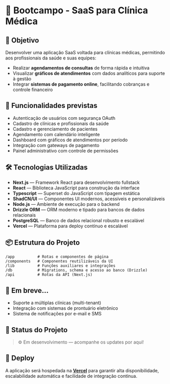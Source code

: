 # 🏥 Bootcampo - SaaS para Clínica Médica

## 📌 Objetivo

Desenvolver uma aplicação SaaS voltada para clínicas médicas, permitindo aos profissionais da saúde e suas equipes:

- Realizar **agendamentos de consultas** de forma rápida e intuitiva  
- Visualizar **gráficos de atendimentos** com dados analíticos para suporte à gestão  
- Integrar **sistemas de pagamento online**, facilitando cobranças e controle financeiro  

## 🚀 Funcionalidades previstas

- Autenticação de usuários com segurança OAuth  
- Cadastro de clínicas e profissionais da saúde  
- Cadastro e gerenciamento de pacientes  
- Agendamento com calendário inteligente  
- Dashboard com gráficos de atendimentos por período  
- Integração com gateways de pagamento  
- Painel administrativo com controle de permissões  

## 🛠️ Tecnologias Utilizadas

- **Next.js** — Framework React para desenvolvimento fullstack  
- **React** — Biblioteca JavaScript para construção da interface  
- **Typescript** — Superset do JavaScript com tipagem estática  
- **ShadCN/UI** — Componentes UI modernos, acessíveis e personalizáveis  
- **Node.js** — Ambiente de execução para o backend  
- **Drizzle ORM** — ORM moderno e tipado para bancos de dados relacionais  
- **PostgreSQL** — Banco de dados relacional robusto e escalável  
- **Vercel** — Plataforma para deploy contínuo e escalável  

## 📦 Estrutura do Projeto
    /app          # Rotas e componentes de página
    /components   # Componentes reutilizáveis da UI
    /lib          # Funções auxiliares e integrações
    /db           # Migrations, schema e acesso ao banco (Drizzle)
    /api          # Rotas da API (Next.js)

## 🧪 Em breve...
- Suporte a múltiplas clínicas (multi-tenant)  
- Integração com sistemas de prontuário eletrônico  
- Sistema de notificações por e-mail e SMS  

## 🚧 Status do Projeto

> ⚙️ Em desenvolvimento — acompanhe os updates por aqui!

## 📍 Deploy

A aplicação será hospedada na **[Vercel](https://vercel.com/)** para garantir alta disponibilidade, escalabilidade automática e facilidade de integração contínua.



